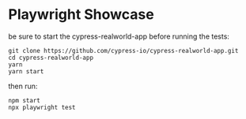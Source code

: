 # Playwright Showcase

be sure to start the cypress-realworld-app before running the tests:

```
git clone https://github.com/cypress-io/cypress-realworld-app.git
cd cypress-realworld-app
yarn
yarn start
```

then run:

```
npm start
npx playwright test
```
